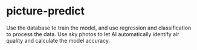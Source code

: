 # picture-predict
Use the database to train the model, and use regression and classification to process the data. Use sky photos to let AI automatically identify air quality and calculate the model accuracy.
